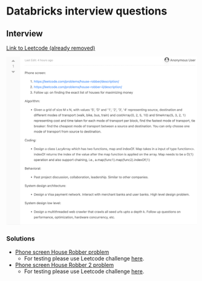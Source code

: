 # Databricks interview questions

## Interview
[Link to Leetcode (already removed)](https://leetcode.com/discuss/interview-question/4162691/Databricks-SWE-interview-experience-or-L5-or-USA)

![L5-US](assets/4162691-L5-US.png)

### Solutions

* [Phone screen House Robber problem](HouseRobber.java)
  * For testing please use Leetcode challenge [here](https://leetcode.com/problems/house-robber/).
* [Phone screen House Robber 2 problem](HouseRobber.java)
  * For testing please use Leetcode challenge [here](https://leetcode.com/problems/house-robber-ii/).
